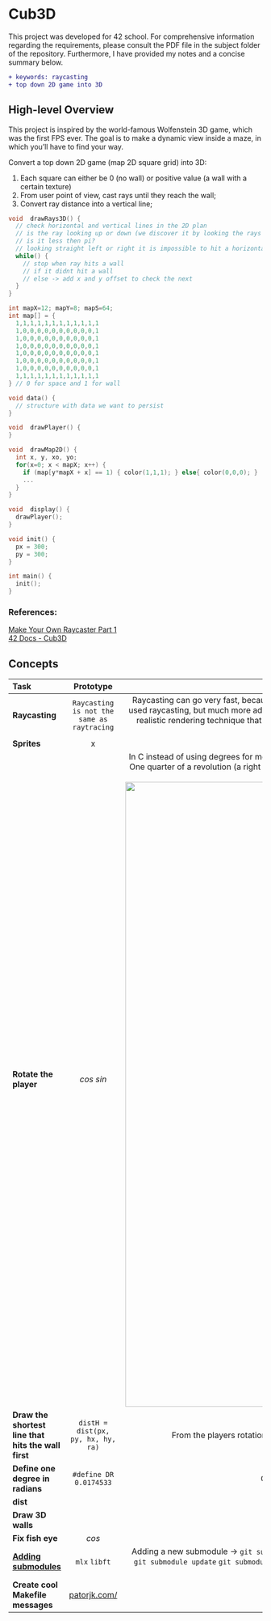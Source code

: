 # Cub3D
This project was developed for 42 school. For comprehensive information regarding the requirements, please consult the PDF file in the subject folder of the repository. Furthermore, I have provided my notes and a concise summary below.
``` diff
+ keywords: raycasting
+ top down 2D game into 3D
```

## High-level Overview

This project is inspired by the world-famous Wolfenstein 3D game, which
was the first FPS ever. The goal is to make a dynamic view inside a maze, in which you’ll have to find your way.

Convert a top down 2D game (map 2D square grid) into 3D:
1. Each square can either be 0 (no wall) or positive value (a wall with a certain texture)
2. From user point of view, cast rays until they reach the wall;
3. Convert ray distance into a vertical line;


```c
void  drawRays3D() {
  // check horizontal and vertical lines in the 2D plan
  // is the ray looking up or down (we discover it by looking the rays angle)
  // is it less then pi?
  // looking straight left or right it is impossible to hit a horizontal line
  while() {
    // stop when ray hits a wall
    // if it didnt hit a wall
    // else -> add x and y offset to check the next
  }
}

int mapX=12; mapY=8; mapS=64;
int map[] = {
  1,1,1,1,1,1,1,1,1,1,1,1
  1,0,0,0,0,0,0,0,0,0,0,1
  1,0,0,0,0,0,0,0,0,0,0,1
  1,0,0,0,0,0,0,0,0,0,0,1
  1,0,0,0,0,0,0,0,0,0,0,1
  1,0,0,0,0,0,0,0,0,0,0,1
  1,0,0,0,0,0,0,0,0,0,0,1
  1,1,1,1,1,1,1,1,1,1,1,1
} // 0 for space and 1 for wall

void data() {
  // structure with data we want to persist
}

void  drawPlayer() {
}

void  drawMap2D() {
  int x, y, xo, yo;
  for(x=0; x < mapX; x++) {
    if (map[y*mapX + x] == 1) { color(1,1,1); } else{ color(0,0,0); }
    ...
  }
}

void  display() {
  drawPlayer();
}

void init() {
  px = 300;
  py = 300;
}

int main() {
  init();
}
```

### References:
[Make Your Own Raycaster Part 1](https://www.youtube.com/watch?v=gYRrGTC7GtA)<br />
[42 Docs - Cub3D](https://harm-smits.github.io/42docs/projects/cub3d)<br />

## Concepts

| Task | Prototype | Description |
|:----|:-----:|:--------:|
| **Raycasting** | `Raycasting is not the same as raytracing` | Raycasting can go very fast, because only a calculation has to be done for every vertical line of the screen. Later games such as Doom and Duke Nukem 3D also used raycasting, but much more advanced engines that allowed sloped walls, different heights, textured floors and ceilings, transparent walls, etc... `Raytracing` is a realistic rendering technique that supports reflections and shadows in true 3D scenes, and only recently computers became fast enough to do it in realtime for reasonably high resolutions and complex scenes. |
| **Sprites** | x | The sprites (enemies, objects and goodies) are 2D images. |
| **Rotate the player** | $cos$ $sin$ | In C instead of using degrees for measuring rotation, it should use radians (unit of measurement of angles). Half a revolution is therefore equal to 2π/2 = π radians. One quarter of a revolution (a right angle) equals 2π/4 = π/2 radians. Three quarters of a revolution measures 3 × π/2 = 3π/2 radians. I can define values (macros) from the unit circle, so it is easier to use them later. <img width="1236" alt="Screenshot 2024-06-05 at 19 46 57" src="https://github.com/lets-cpp/cub_3D/assets/115558344/54d38902-8b0f-4c12-81b1-75a40f0f660e"> |
| **Draw the shortest line that hits the wall first** | `distH = dist(px, py, hx, hy, ra)` | From the players rotation and `drawRays3D` calculation, find the shortest line that hits the wall first. Calculate the rays distance from the player. |
| **Define one degree in radians** | `#define DR 0.0174533` | Cast/offset rays 30 degrees left and right from the player. Moreover, define `PI 3.1415926535`. |
| **dist** | | Create a variable to hold the final distance. |
| **Draw 3D walls** | | The larger the distance, shorter will be the wall height. |
| **Fix fish eye** | $cos$ | |
| **[Adding submodules](https://gist.github.com/gitaarik/8735255)** | `mlx` `libft` | Adding a new submodule -> `git submodule init` `git submodule add https://github.com/42Paris/minilibx-linux.git`. Updating submodules in a new machine -> `git submodule update` `git submodule update --init` `git submodule update --recursive`. Close main repository and update submodules -> `git clone --recurse-submodules`. Pull main repository and update submodules -> `git pull --recurse-submodules`. |
| **Create cool Makefile messages** | [patorjk.com/](https://patorjk.com/software/taag/#p=display&c=echo&f=Star%20Wars&t=%20%2B%20utils) | |
